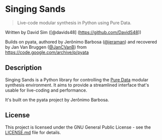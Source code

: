 # Singing Sands

> Live-code modular synthesis in Python using Pure Data.

Written by David Sim ([@davids48] (https://github.com/DavidS48))

Builds on pyata, authored by Jerônimo Barbosa ([@jeraman](https://github.com/jeraman)) and recovered by Jan Van Bruggen ([@JanCVanB](https://github.com/JanCVanB))
from https://code.google.com/archive/p/pyata

## Description

Singing Sands is a Python library for controlling the [Pure Data](http://puredata.info/) modular synthesis environment. It aims to provide a streamlined interface that's usable for live-coding and performance.

It's built on the pyata project by Jerônimo Barbosa.

## License

This project is licensed under the GNU General Public License - see the [LICENSE.md](LICENSE.md) file for details.
